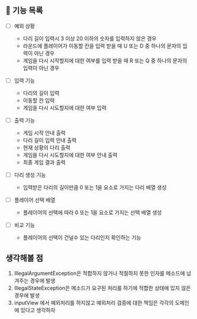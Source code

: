 ## 🔨 기능 목록

  - [ ] 예외 상황
    + 다리 길이 입력시 3 이상 20 이하의 숫자를 입력하지 않은 경우
    + 라운드에 플레이어가 이동할 칸을 입력 받을 때 U 또는 D 중 하나의 문자의 입력이 아닌 경우
    + 게임을 다시 시작할지에 대한 여부를 입력 받을 때 R 또는 Q 중 하나의 문자의 입력이 아닌 경우
  
  - [ ] 입력 기능
    + 다리의 길이 입력
    + 이동할 칸 입력
    + 게임을 다시 시도할지에 대한 여부 입력
  - [ ] 출력 기능
    + 게임 시작 안내 출력
    + 다리 길이 입력 안내 출력
    + 현재 상황의 다리 출력
    + 게임을 다시 시도할지에 대한 여부 안내 출력
    + 최종 게임 결과 출력
  - [ ] 다리 생성 기능
    + 입력받은 다리의 길이만큼 0 또는 1을 요소로 가지는 다리 배열 생성
  - [ ] 플레이어 선택 배열
    + 플레이어의 선택에 따라 0 또는 1을 요소로 가지는 선택 배열 생성
  - [ ] 비교 기능
    + 플레이어의 선택이 건널수 있는 다리인지 확인하는 기능

## 생각해볼 점

1. IllegalArgumentException은 적합하지 않거나 적절하지 못한 인자를 메소드에 넘겨주는 경우에 발생
2. IllegalStateException은 메소드가 요구된 처리를 하기에 적합한 상태에 있지 않은 경우에 발생
3. inputView 에서 예외처리를 하지않고 예외처리 검증에 대한 책임은 각각의 도메인에 있다고 생각하자
